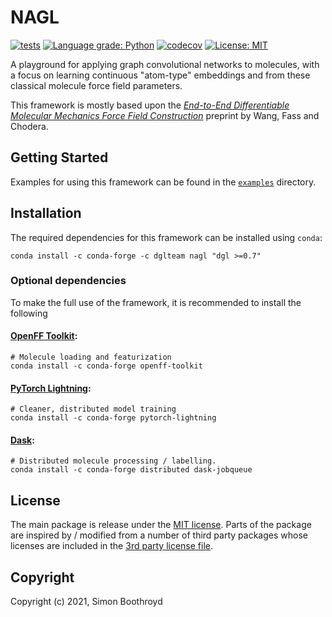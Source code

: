 # NAGL

[![tests](https://github.com/SimonBoothroyd/nagl/workflows/CI/badge.svg?branch=main)](https://github.com/SimonBoothroyd/nagl/actions?query=workflow%3ACI)
[![Language grade: Python](https://img.shields.io/lgtm/grade/python/g/SimonBoothroyd/nagl.svg?logo=lgtm&logoWidth=18)](https://lgtm.com/projects/g/SimonBoothroyd/nagl/context:python)
[![codecov](https://codecov.io/gh/SimonBoothroyd/nagl/branch/main/graph/badge.svg?token=Aa8STE8WBZ)](https://codecov.io/gh/SimonBoothroyd/nagl)
[![License: MIT](https://img.shields.io/badge/License-MIT-yellow.svg)](https://opensource.org/licenses/MIT)

A playground for applying graph convolutional networks to molecules, with a focus on learning continuous "atom-type"
embeddings and from these classical molecule force field parameters.

This framework is mostly based upon the [*End-to-End Differentiable Molecular Mechanics Force Field Construction*](https://arxiv.org/abs/2010.01196) 
preprint by Wang, Fass and Chodera.

## Getting Started

Examples for using this framework can be found in the [`examples`](examples) directory.

## Installation

The required dependencies for this framework can be installed using `conda`:

```
conda install -c conda-forge -c dglteam nagl "dgl >=0.7"
```

### Optional dependencies

To make the full use of the framework, it is recommended to install the following 

#### [OpenFF Toolkit](https://github.com/openforcefield/openff-toolkit):

```
# Molecule loading and featurization
conda install -c conda-forge openff-toolkit
```

#### [PyTorch Lightning](https://github.com/PyTorchLightning/pytorch-lightning):

```
# Cleaner, distributed model training
conda install -c conda-forge pytorch-lightning
```

#### [Dask](https://github.com/dask/distributed):

```
# Distributed molecule processing / labelling.
conda install -c conda-forge distributed dask-jobqueue
```

## License

The main package is release under the [MIT license](LICENSE). Parts of the package are inspired by / modified from a 
number of third party packages whose licenses are included in the [3rd party license file](LICENSE-3RD-PARTY).

## Copyright

Copyright (c) 2021, Simon Boothroyd
